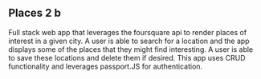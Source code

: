 ## Places 2 b
 
 Full stack web app that leverages the foursquare api to render places of interest in a given city. A user is able to search for a location and the app displays some of the places that they might find interesting. A user is able to save these locations and delete them if desired. This app uses CRUD functionality and leverages passport.JS for authentication.

